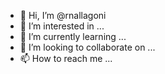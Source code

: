 - 👋 Hi, I’m @rnallagoni
- 👀 I’m interested in ...
- 🌱 I’m currently learning ...
- 💞️ I’m looking to collaborate on ...
- 📫 How to reach me ...

<!---
rnallagoni/rnallagoni is a ✨ special ✨ repository because its `README.md` (this file) appears on your GitHub profile.
You can click the Preview link to take a look at your changes.
--->
